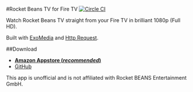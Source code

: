 #Rocket Beans TV for Fire TV
[![Circle CI](https://circleci.com/gh/EZTEQ/rbtv-firetv.svg?style=svg)](https://circleci.com/gh/EZTEQ/rbtv-firetv)

Watch Rocket Beans TV straight from your Fire TV in brilliant 1080p (Full HD).

Built with [ExoMedia](https://github.com/brianwernick/ExoMedia) and [Http Request](https://github.com/kevinsawicki/http-request).

##Download
* [**Amazon Appstore (*recommended*)**](http://www.amazon.de/dp/B018429HN6)
* [GitHub](https://github.com/EZTEQ/rbtv-firetv/releases/latest)


This app is unofficial and is not affiliated with Rocket BEANS Entertainment GmbH.
